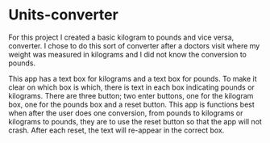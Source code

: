 # Units-converter

For this project I created a basic kilogram to pounds and vice versa, converter.
I chose to do this sort of converter after a doctors visit where my weight was measured in kilograms and I did not know the conversion to pounds.

This app has a text box for kilograms and a text box for pounds. To make it clear on which box is which, there is text in each box indicating pounds or kilograms. There are three button; two enter buttons, one for the kilogram box, one for the pounds box and a reset button. This app is functions best when after the user does one conversion, from pounds to kilograms or kilograms to pounds, they are to use the reset button so that the app will not crash. After each reset, the text will re-appear in the correct box.
